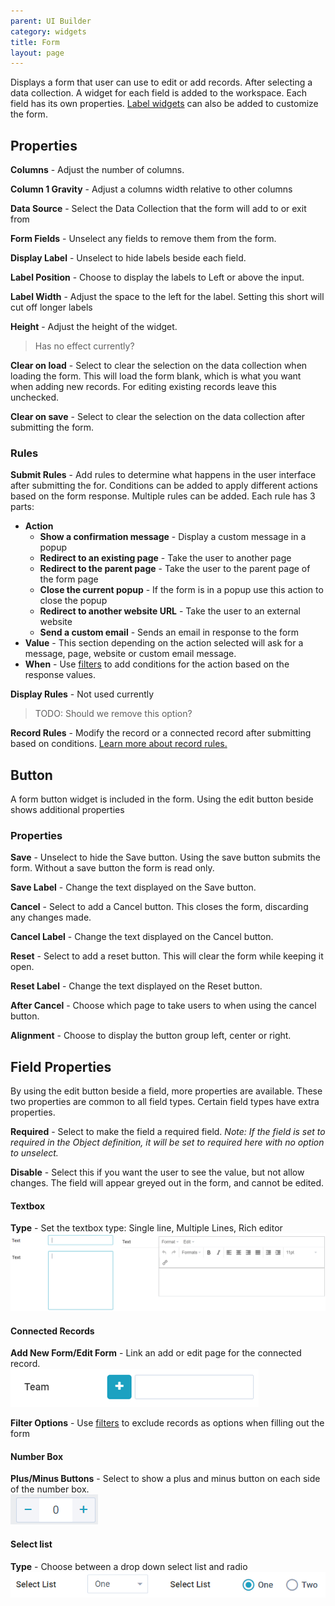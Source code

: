 ```yaml
---
parent: UI Builder
category: widgets
title: Form
layout: page
---
```


Displays a form that user can use to edit or add records. After selecting a data collection. A widget for each field is added to the workspace. Each field has its own properties. [Label widgets](../label/Label.md) can also be added to customize the form.

## Properties

**Columns** - Adjust the number of columns.

**Column 1 Gravity** - Adjust a columns width relative to other columns

**Data Source** - Select the Data Collection that the form will add to or exit from

**Form Fields** - Unselect any fields to remove them from the form.

**Display Label** - Unselect to hide labels beside each field.

**Label Position** - Choose to display the labels to Left or above the input.

**Label Width** - Adjust the space to the left for the label. Setting this short will cut off longer labels

**Height** - Adjust the height of the widget.

> Has no effect currently?

**Clear on load** - Select to clear the selection on the data collection when loading the form. This will load the form blank, which is what you want when adding new records. For editing existing records leave this unchecked.

**Clear on save** - Select to clear the selection on the data collection after submitting the form.

### Rules

**Submit Rules** - Add rules to determine what happens in the user interface after submitting the for. Conditions can be added to apply different actions based on the form response. Multiple rules can be added. Each rule has 3 parts:

- **Action**
  - **Show a confirmation message** - Display a custom message in a popup
  - **Redirect to an existing page** - Take the user to another page
  - **Redirect to the parent page** - Take the user to the parent page of the form page
  - **Close the current popup** - If the form is in a popup use this action to close the popup
  - **Redirect to another website URL** - Take the user to an external website
  - **Send a custom email** - Sends an email in response to the form
- **Value** - This section depending on the action selected will ask for a message, page, website or custom email message.
- **When** - Use [filters](../../../concepts/filters/Filters.md) to add conditions for the action based on the response values.

**Display Rules** - Not used currently

> TODO: Should we remove this option?

**Record Rules** - Modify the record or a connected record after submitting based on conditions. [Learn more about record rules.](../../../concepts/recordRules/RecordRules.md)

## Button

A form button widget is included in the form. Using the edit button beside shows additional properties

### Properties

**Save** - Unselect to hide the Save button. Using the save button submits the form. Without a save button the form is read only.

**Save Label** - Change the text displayed on the Save button.

**Cancel** - Select to add a Cancel button. This closes the form, discarding any changes made.

**Cancel Label** - Change the text displayed on the Cancel button.

**Reset** - Select to add a reset button. This will clear the form while keeping it open.

**Reset Label** - Change the text displayed on the Reset button.

**After Cancel** - Choose which page to take users to when using the cancel button.

**Alignment** - Choose to display the button group left, center or right.

## Field Properties

By using the edit button beside a field, more properties are available. These two properties are common to all field types. Certain field types have extra properties.

**Required** - Select to make the field a required field.
_Note: If the field is set to required in the Object definition, it will be set to required here with no option to unselect._

**Disable** - Select this if you want the user to see the value, but not allow changes. The field will appear greyed out in the form, and cannot be edited.

#### Textbox

**Type** - Set the textbox type: Single line, Multiple Lines, Rich editor
![](images/text.png)

#### Connected Records

**Add New Form/Edit Form** - Link an add or edit page for the connected record.\
![](images/addForm.png)

**Filter Options** - Use [filters](../../../concepts/filters/Filters.md) to exclude records as options when filling out the form

#### Number Box

**Plus/Minus Buttons** - Select to show a plus and minus button on each side of the number box.\
![](images/numbox.png)

#### Select list

**Type** - Choose between a drop down select list and radio
![](images/select.png)
